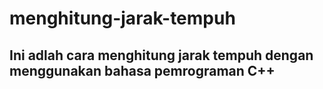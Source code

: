 # menghitung-jarak-tempuh

## Ini adlah cara menghitung jarak tempuh dengan menggunakan bahasa pemrograman C++
